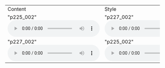 <!DOCTYPE html>
<html lang=”en”>
<head>
</head>
<body>
  <table>
  <tr>
    <td>Content</td>
    <td>Style</td>
    <td>Conversion</td>
  </tr>
  <tr>
    <td>
          "p225_002"
          <audio controls autoplay>
                <source src="https://github.com/w7852410/audio_sample/raw/main/Conversion/p225/p225_002_mic1.wav" type="audio/mpeg">
          </audio></td>
    <td>
          "p227_002"
          <audio controls autoplay>
                <source src="https://github.com/w7852410/audio_sample/raw/main/Conversion/p227/p227_002_mic1.wav" type="audio/mpeg">
          </audio></td>
    <td>
          "Female_to_Male"
          <audio controls autoplay>
                <source src="https://github.com/w7852410/audio_sample/raw/main/Conversion/900/Female_to_Male_S2VC_same_sentence.wav" type="audio/mpeg">
          </audio></td>
  </tr>
   <tr>
    <td>
          "p227_002"
          <audio controls autoplay>
                <source src="https://github.com/w7852410/audio_sample/raw/main/Conversion/p227/p227_002_mic1.wav" type="audio/mpeg">
          </audio></td>
    <td>
          "p225_002"
          <audio controls autoplay>
                <source src="https://github.com/w7852410/audio_sample/raw/main/Conversion/p225/p225_002_mic1.wav" type="audio/mpeg">
          </audio></td>
    <td>
          "Male_to_Female"
          <audio controls autoplay>
                <source src="https://github.com/w7852410/audio_sample/raw/main/Conversion/900/Male_to_Female_S2VC_same_sentence.wav" type="audio/mpeg">
          </audio></td>
  </tr>
</table>


</body>
</html>
